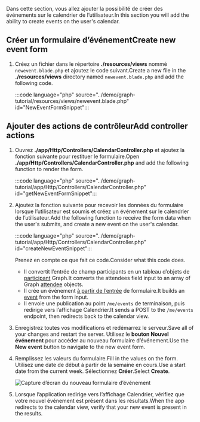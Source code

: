 <!-- markdownlint-disable MD002 MD041 -->

<span data-ttu-id="17d95-101">Dans cette section, vous allez ajouter la possibilité de créer des événements sur le calendrier de l’utilisateur.</span><span class="sxs-lookup"><span data-stu-id="17d95-101">In this section you will add the ability to create events on the user's calendar.</span></span>

## <a name="create-new-event-form"></a><span data-ttu-id="17d95-102">Créer un formulaire d’événement</span><span class="sxs-lookup"><span data-stu-id="17d95-102">Create new event form</span></span>

1. <span data-ttu-id="17d95-103">Créez un fichier dans le répertoire **./resources/views** nommé `newevent.blade.php` et ajoutez le code suivant.</span><span class="sxs-lookup"><span data-stu-id="17d95-103">Create a new file in the **./resources/views** directory named `newevent.blade.php` and add the following code.</span></span>

    :::code language="php" source="../demo/graph-tutorial/resources/views/newevent.blade.php" id="NewEventFormSnippet":::

## <a name="add-controller-actions"></a><span data-ttu-id="17d95-104">Ajouter des actions de contrôleur</span><span class="sxs-lookup"><span data-stu-id="17d95-104">Add controller actions</span></span>

1. <span data-ttu-id="17d95-105">Ouvrez **./app/Http/Controllers/CalendarController.php** et ajoutez la fonction suivante pour restituer le formulaire.</span><span class="sxs-lookup"><span data-stu-id="17d95-105">Open **./app/Http/Controllers/CalendarController.php** and add the following function to render the form.</span></span>

    :::code language="php" source="../demo/graph-tutorial/app/Http/Controllers/CalendarController.php" id="getNewEventFormSnippet":::

1. <span data-ttu-id="17d95-106">Ajoutez la fonction suivante pour recevoir les données du formulaire lorsque l’utilisateur est soumis et créez un événement sur le calendrier de l’utilisateur.</span><span class="sxs-lookup"><span data-stu-id="17d95-106">Add the following function to receive the form data when the user's submits, and create a new event on the user's calendar.</span></span>

    :::code language="php" source="../demo/graph-tutorial/app/Http/Controllers/CalendarController.php" id="createNewEventSnippet":::

    <span data-ttu-id="17d95-107">Prenez en compte ce que fait ce code.</span><span class="sxs-lookup"><span data-stu-id="17d95-107">Consider what this code does.</span></span>

    - <span data-ttu-id="17d95-108">Il convertit l’entrée de champ participants en un tableau d’objets de [participant](https://docs.microsoft.com/graph/api/resources/attendee?view=graph-rest-1.0) Graph.</span><span class="sxs-lookup"><span data-stu-id="17d95-108">It converts the attendees field input to an array of Graph [attendee](https://docs.microsoft.com/graph/api/resources/attendee?view=graph-rest-1.0) objects.</span></span>
    - <span data-ttu-id="17d95-109">Il crée un événement [à partir de l’entrée](https://docs.microsoft.com/graph/api/resources/event?view=graph-rest-1.0) de formulaire.</span><span class="sxs-lookup"><span data-stu-id="17d95-109">It builds an [event](https://docs.microsoft.com/graph/api/resources/event?view=graph-rest-1.0) from the form input.</span></span>
    - <span data-ttu-id="17d95-110">Il envoie une publication au point `/me/events` de terminaison, puis redirige vers l’affichage Calendrier.</span><span class="sxs-lookup"><span data-stu-id="17d95-110">It sends a POST to the `/me/events` endpoint, then redirects back to the calendar view.</span></span>

1. <span data-ttu-id="17d95-111">Enregistrez toutes vos modifications et redémarrez le serveur.</span><span class="sxs-lookup"><span data-stu-id="17d95-111">Save all of your changes and restart the server.</span></span> <span data-ttu-id="17d95-112">Utilisez le **bouton Nouvel événement** pour accéder au nouveau formulaire d’événement.</span><span class="sxs-lookup"><span data-stu-id="17d95-112">Use the **New event** button to navigate to the new event form.</span></span>

1. <span data-ttu-id="17d95-113">Remplissez les valeurs du formulaire.</span><span class="sxs-lookup"><span data-stu-id="17d95-113">Fill in the values on the form.</span></span> <span data-ttu-id="17d95-114">Utilisez une date de début à partir de la semaine en cours.</span><span class="sxs-lookup"><span data-stu-id="17d95-114">Use a start date from the current week.</span></span> <span data-ttu-id="17d95-115">Sélectionnez **Créer**.</span><span class="sxs-lookup"><span data-stu-id="17d95-115">Select **Create**.</span></span>

    ![Capture d’écran du nouveau formulaire d’événement](images/create-event-01.png)

1. <span data-ttu-id="17d95-117">Lorsque l’application redirige vers l’affichage Calendrier, vérifiez que votre nouvel événement est présent dans les résultats.</span><span class="sxs-lookup"><span data-stu-id="17d95-117">When the app redirects to the calendar view, verify that your new event is present in the results.</span></span>
